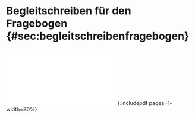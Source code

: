 # Begleitschreiben für den Fragebogen {#sec:begleitschreibenfragebogen}

![Begleitschreiben Fragebogen](files/Sample.pdf){.includepdf pages=1- width=80%}
